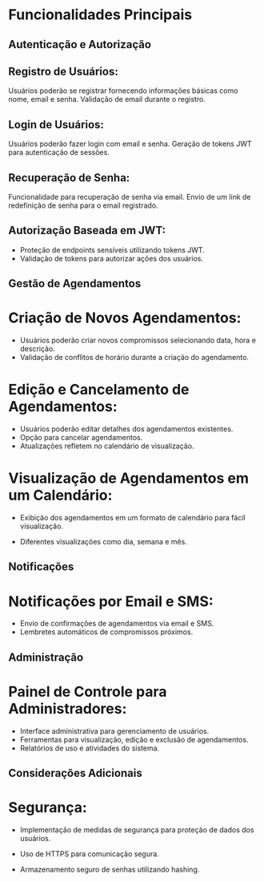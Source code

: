 # Funcionalidades Principais
## Autenticação e Autorização


## Registro de Usuários:

Usuários poderão se registrar fornecendo informações básicas como nome, email e senha.
Validação de email durante o registro.


## Login de Usuários:

Usuários poderão fazer login com email e senha.
Geração de tokens JWT para autenticação de sessões.


## Recuperação de Senha:

Funcionalidade para recuperação de senha via email.
Envio de um link de redefinição de senha para o email registrado.


## Autorização Baseada em JWT:

- Proteção de endpoints sensíveis utilizando tokens JWT.
- Validação de tokens para autorizar ações dos usuários.


## Gestão de Agendamentos

# Criação de Novos Agendamentos:

- Usuários poderão criar novos compromissos selecionando data, hora e descrição.
- Validação de conflitos de horário durante a criação do agendamento.


# Edição e Cancelamento de Agendamentos:

- Usuários poderão editar detalhes dos agendamentos existentes.
- Opção para cancelar agendamentos.
- Atualizações refletem no calendário de visualização.


# Visualização de Agendamentos em um Calendário:

- Exibição dos agendamentos em um formato de calendário para fácil visualização.

- Diferentes visualizações como dia, semana e mês.


## Notificações 

# Notificações por Email e SMS:
- Envio de confirmações de agendamentos via email e SMS.
- Lembretes automáticos de compromissos próximos.


## Administração

# Painel de Controle para Administradores:

- Interface administrativa para gerenciamento de usuários.
- Ferramentas para visualização, edição e exclusão de agendamentos.
- Relatórios de uso e atividades do sistema.

## Considerações Adicionais


# Segurança:

- Implementação de medidas de segurança para proteção de dados dos usuários.

- Uso de HTTPS para comunicação segura.

- Armazenamento seguro de senhas utilizando hashing.
